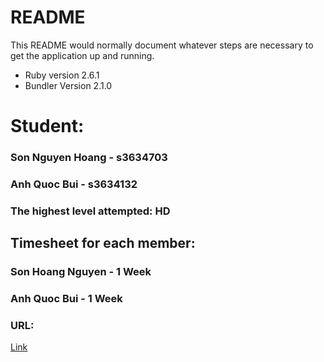 # README

This README would normally document whatever steps are necessary to get the
application up and running.

* Ruby version 2.6.1
* Bundler Version 2.1.0

<h1>Student: </h1>
<h3> Son Nguyen Hoang - s3634703 </h3>
<h3> Anh Quoc Bui - s3634132 </h3>
<h3> The highest level attempted: <strong> HD </strong></h3>
<h2> Timesheet for each member: </h2>
<h3> Son Hoang Nguyen - 1 Week </h3>
<h3> Anh Quoc Bui - 1 Week </h3>

<h3> URL: </h3>
<a href="rad-assignment1.herokuapp.com"> Link  </a>
